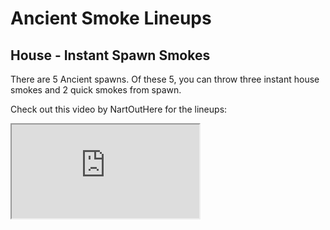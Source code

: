 # Ancient Smoke Lineups

## House - Instant Spawn Smokes
There are 5 Ancient spawns. Of these 5, you can throw three instant house smokes and 2 quick smokes from spawn. 

Check out this video by NartOutHere for the lineups:

<iframe src="https://www.youtube.com/embed/oiPQNOziylA?si=5VkSh6gkgqxt8Z8m""></iframe>

